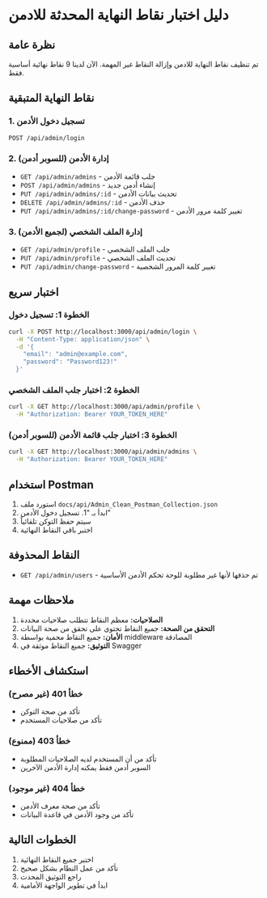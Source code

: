 # دليل اختبار نقاط النهاية المحدثة للادمن

## نظرة عامة

تم تنظيف نقاط النهاية للادمن وإزالة النقاط غير المهمة. الآن لدينا 9 نقاط نهائية أساسية فقط.

## نقاط النهاية المتبقية

### 1. تسجيل دخول الأدمن
```bash
POST /api/admin/login
```

### 2. إدارة الأدمن (للسوبر أدمن)
- `GET /api/admin/admins` - جلب قائمة الأدمن
- `POST /api/admin/admins` - إنشاء أدمن جديد
- `PUT /api/admin/admins/:id` - تحديث بيانات الأدمن
- `DELETE /api/admin/admins/:id` - حذف الأدمن
- `PUT /api/admin/admins/:id/change-password` - تغيير كلمة مرور الأدمن

### 3. إدارة الملف الشخصي (لجميع الأدمن)
- `GET /api/admin/profile` - جلب الملف الشخصي
- `PUT /api/admin/profile` - تحديث الملف الشخصي
- `PUT /api/admin/change-password` - تغيير كلمة المرور الشخصية

## اختبار سريع

### الخطوة 1: تسجيل دخول
```bash
curl -X POST http://localhost:3000/api/admin/login \
  -H "Content-Type: application/json" \
  -d '{
    "email": "admin@example.com",
    "password": "Password123!"
  }'
```

### الخطوة 2: اختبار جلب الملف الشخصي
```bash
curl -X GET http://localhost:3000/api/admin/profile \
  -H "Authorization: Bearer YOUR_TOKEN_HERE"
```

### الخطوة 3: اختبار جلب قائمة الأدمن (للسوبر أدمن)
```bash
curl -X GET http://localhost:3000/api/admin/admins \
  -H "Authorization: Bearer YOUR_TOKEN_HERE"
```

## استخدام Postman

1. استورد ملف `docs/api/Admin_Clean_Postman_Collection.json`
2. ابدأ بـ "1. تسجيل دخول الأدمن"
3. سيتم حفظ التوكن تلقائياً
4. اختبر باقي النقاط النهائية

## النقاط المحذوفة

- `GET /api/admin/users` - تم حذفها لأنها غير مطلوبة للوحة تحكم الأدمن الأساسية

## ملاحظات مهمة

1. **الصلاحيات:** معظم النقاط تتطلب صلاحيات محددة
2. **التحقق من الصحة:** جميع النقاط تحتوي على تحقق من صحة البيانات
3. **الأمان:** جميع النقاط محمية بواسطة middleware المصادقة
4. **التوثيق:** جميع النقاط موثقة في Swagger

## استكشاف الأخطاء

### خطأ 401 (غير مصرح)
- تأكد من صحة التوكن
- تأكد من صلاحيات المستخدم

### خطأ 403 (ممنوع)
- تأكد من أن المستخدم لديه الصلاحيات المطلوبة
- السوبر أدمن فقط يمكنه إدارة الأدمن الآخرين

### خطأ 404 (غير موجود)
- تأكد من صحة معرف الأدمن
- تأكد من وجود الأدمن في قاعدة البيانات

## الخطوات التالية

1. اختبر جميع النقاط النهائية
2. تأكد من عمل النظام بشكل صحيح
3. راجع التوثيق المحدث
4. ابدأ في تطوير الواجهة الأمامية 